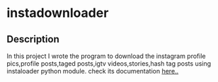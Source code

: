 #  instadownloader

## Description
In this project I wrote the program to download the instagram profile pics,profile posts,taged posts,igtv videos,stories,hash tag posts using instaloader python module.
check its documentation [here.. ](https://pypi.org/project/instaloader/)

